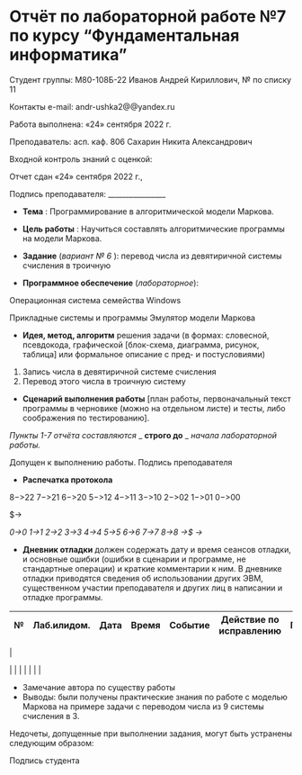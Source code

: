 # Отчёт по лабораторной работе №7 по курсу “Фундаментальная информатика”
Студент группы: М80-108Б-22 Иванов Андрей Кириллович, № по списку 11

Контакты e-mail: andr-ushka2@@yandex.ru

Работа выполнена: «24» сентября 2022 г.

Преподаватель: асп. каф. 806 Сахарин Никита Александрович

Входной контроль знаний с оценкой:

Отчет сдан «24» сентября 2022 г., 

Подпись преподавателя: ________________
- **Тема** : Программирование в алгоритмической модели Маркова.

- **Цель работы** : Научиться составлять алгоритмические программы на модели Маркова.

- **Задание** (_вариант_ _№_ _6_ ): перевод числа из девятиричной системы счисления в троичную

- **Программное обеспечение** (_лабораторное_):

Операционная система семейства Windows

Прикладные системы и программы Эмулятор модели Маркова

- **Идея, метод, алгоритм** решения задачи (в формах: словесной, псевдокода, графической [блок-схема, диаграмма, рисунок, таблица] или формальное описание с пред- и постусловиями)

1. Запись числа в девятиричной системе счисления
2. Перевод этого числа в троичную систему

- **Сценарий выполнения работы** [план работы, первоначальный текст программы в черновике (можно на отдельном листе) и тесты, либо соображения по тестированию].

_Пункты 1-7 отчёта составляются_ _ **строго до** _ _начала лабораторной работы._

Допущен к выполнению работы. Подпись преподавателя

- **Распечатка протокола**

8$->$22
7$->$21
6$->$20
5$->$12
4$->$11
3$->$10
2$->$02
1$->$01
0$->$00

$->

*0->0*
*1->1*
*2->2*
*3->3*
*4->4*
*5->5*
*6->6*
*7->7*
*8->8*
*->$
->*

- **Дневник отладки** должен содержать дату и время сеансов отладки, и основные ошибки (ошибки в сценарии и программе, не стандартные операции) и краткие комментарии к ним. В дневнике отладки приводятся сведения об использовании других ЭВМ, существенном участии преподавателя и других лиц в написании и отладке программы.

| № | Лаб.илидом. | Дата | Время | Событие | Действие по исправлению | Примечание |
| --- | --- | --- | --- | --- | --- | --- |
|

 |
 |
 |
 |
 |
 |
 |

- Замечание автора по существу работы
- Выводы: были получены практические знания по работе с моделью Маркова на примере задачи с переводом числа из 9 системы счисления в 3.

Недочеты, допущенные при выполнении задания, могут быть устранены следующим образом:

Подпись студента
